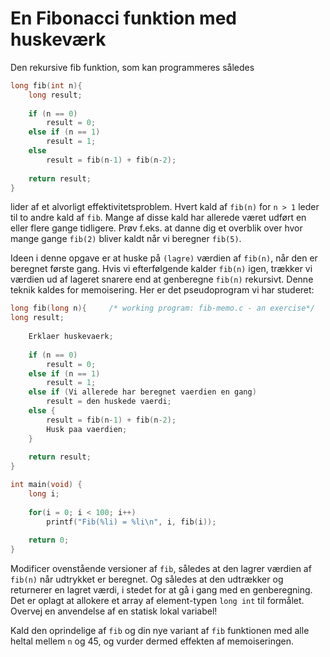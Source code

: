 # En Fibonacci funktion med huskeværk

Den rekursive fib funktion, som kan programmeres således

```c
long fib(int n){
    long result;
    
    if (n == 0)
        result = 0;
    else if (n == 1)
        result = 1;
    else
        result = fib(n-1) + fib(n-2);
    
    return result;
}
```

lider af et alvorligt effektivitetsproblem. Hvert kald af `fib(n)` for `n > 1` leder til to andre kald af `fib`. Mange af disse kald har allerede været udført en eller flere gange tidligere. Prøv f.eks. at danne dig et overblik over hvor mange gange `fib(2)` bliver kaldt når vi beregner `fib(5)`.

Ideen i denne opgave er at huske på `(lagre)` værdien af `fib(n)`, når den er beregnet første gang. Hvis vi efterfølgende kalder `fib(n)` igen, trækker vi værdien ud af lageret snarere end at genberegne `fib(n)` rekursivt. Denne teknik kaldes for memoisering. Her er det pseudoprogram vi har studeret:

```c
long fib(long n){     /* working program: fib-memo.c - an exercise*/
long result;
    
    Erklaer huskevaerk;
    
    if (n == 0)
        result = 0;
    else if (n == 1)
        result = 1;
    else if (Vi allerede har beregnet vaerdien en gang)
        result = den huskede vaerdi;
    else {
        result = fib(n-1) + fib(n-2);
        Husk paa vaerdien;
    }
    
    return result;
}

int main(void) {
    long i;
    
    for(i = 0; i < 100; i++)
        printf("Fib(%li) = %li\n", i, fib(i));
        
    return 0;
}
```

Modificer ovenstående versioner af `fib`, således at den lagrer værdien af `fib(n)` når udtrykket er beregnet. Og således at den udtrækker og returnerer en lagret værdi, i stedet for at gå i gang med en genberegning. Det er oplagt at allokere et array af element-typen `long int` til formålet. Overvej en anvendelse af en statisk lokal variabel!

Kald den oprindelige af `fib` og din nye variant af `fib` funktionen med alle heltal mellem `n` og 45, og vurder dermed effekten af memoiseringen.
